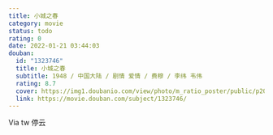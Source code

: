```yaml
---
title: 小城之春
category: movie
status: todo
rating: 0
date: 2022-01-21 03:44:03
douban:
  id: "1323746"
  title: 小城之春
  subtitle: 1948 / 中国大陆 / 剧情 爱情 / 费穆 / 李纬 韦伟
  rating: 8.7
  cover: https://img1.doubanio.com/view/photo/m_ratio_poster/public/p2029605819.jpg
  link: https://movie.douban.com/subject/1323746/
---
```


Via tw 停云